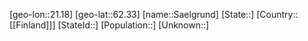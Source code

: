 ﻿---
location: [62.33,21.18]
type: City
tags:
- geo/City


SpocWebEntityId: 34720
isDeleted: false
confidential: public

---
[geo-lon::21.18]
[geo-lat::62.33]
[name::Saelgrund]
[State::]
[Country::[[Finland]]]
[StateId::]
[Population::]
[Unknown::]

